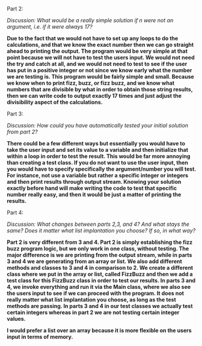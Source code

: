 ﻿Part 2:

  

_Discussion: What would be a really simple solution if n were not an argument, i.e. if it were always 17?_

  

**Due to the fact that we would not have to set up any loops to do the calculations, and that we know the exact number then we can go straight ahead to printing the output. The program would be very simple at that point because we will not have to test the users input. We would not need the try and catch at all, and we would not need to test to see if the user has put in a positive integer or not since we know early what the number we are testing is. This program would be fairly simple and small. Because we know when to print fizz, buzz, or fizz buzz, and we know what numbers that are divisible by what in order to obtain those string results, then we can write code to output exactly 17 times and just adjust the divisibility aspect of the calculations.**

  

Part 3:

  

_Discussion: How could you have automatically tested your initial solution from part 2?_

  

**There could be a few different ways but essentially you would have to take the user input and set its value to a variable and then initialize that within a loop in order to test the result. This would be far more annoying than creating a test class. If you do not want to use the user input, then you would have to specify specifically the argument/number you will test. For instance, not use a variable but rather a specific integer or integers and then print results through output stream.  Knowing your solution exactly before hand will make writing the code to test that specific number really easy, and then it would be just a matter of printing the results.**

  

Part 4:

  

_Discussion: What changes between parts 2,3, and 4? And what stays the same? Does it matter what list implantation you choose? If so, in what way?_

  

**Part 2 is very different from 3 and 4. Part 2 is simply establishing the fizz buzz program logic, but we only work in one class, without testing. The major difference is we are printing from the output stream, while in parts 3 and 4 we are generating from an array or list. We also add different methods and classes to 3 and 4 in comparison to 2. We create a different class where we put in the array or list, called FizzBuzz and then we add a test class for this FizzBuzz class in order to test our results. In parts 3 and 4, we invoke everything and run it via the Main class, where we also see the users input to see if we can proceed with the program. It does not really matter what list implantation you choose, as long as the test methods are passing. In parts 3 and 4 in our test classes we actually test certain integers whereas in part 2 we are not testing certain integer values.**

**I would prefer a list over an array because it is more flexible on the users input in terms of memory.**
